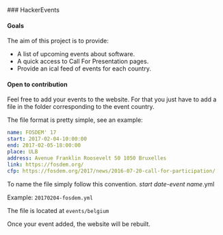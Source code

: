 ### HackerEvents

#### Goals

The aim of this project is to provide:

* A list of upcoming events about software.
* A quick access to Call For Presentation pages.
* Provide an ical feed of events for each country.


#### Open to contribution

Feel free to add your events to the website. For that you just have to add a file in the folder corresponding to the event country.

The file format is pretty simple, see an example:

```yaml
name: FOSDEM' 17
start: 2017-02-04-10:00:00
end: 2017-02-05-18:00:00
place: ULB
address: Avenue Franklin Roosevelt 50 1050 Bruxelles
link: https://fosdem.org/
cfp: https://fosdem.org/2017/news/2016-07-20-call-for-participation/
```

To name the file simply follow this convention.
*start date*-*event name*.yml

Example: `20170204-fosdem.yml`

The file is located at `events/belgium`

Once your event added, the website will be rebuilt. 
